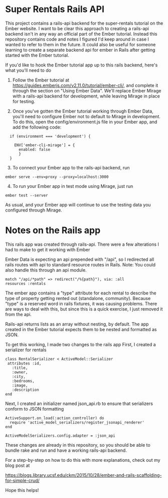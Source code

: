 # Super Rentals Rails API

This project contains a rails-api backend for the super-rentals tutorial on the Ember website.  I want to be clear this approach to creating a rails-api backend isn't in any way an official part of the Ember tutorial.  Instead this repository contains code and notes I figured I'd keep around in case I wanted to refer to them in the future. It could also be useful for someone learning to create a separate backend api for ember in Rails after getting started with the Ember tutorial.  

If you'd like to hook the Ember tutorial app up to this rails backend, here's what you'll need to do

1) Follow the Ember tutorial at https://guides.emberjs.com/v2.11.0/tutorial/ember-cli/, and complete it through the section on "Using Ember Data".  We'll replace Ember Mirage with a rails-api backend for development, while leaving Mirage in place for testing.

2) Once you've gotten the Ember tutorial working through Ember Data, you'll need to configure Ember not to default to Mirage in development.  To do this, open the config/environment.js file in your Ember app, and add the following code:

```
  if (environment === 'development') {
	  
    ENV['ember-cli-mirage'] = {
      enabled: false
	  }
  }
  ```
  
 3) To connect your Ember app to the rails-api backend, run 
 
 ```
 ember serve --env=proxy --proxy=localhost:3000
 ```
 
 4) To run your Ember app in test mode using Mirage, just run 
 
 ``` 
 ember test --server
 ```
 
 As usual, and your Ember app will continue to use the testing data you configured through Mirage.  
 
 # Notes on the Rails app
 
 This rails app was created through rails-api.  There were a few alterations I had to make to get it working with Ember
 
Ember Data is expecting an api prepended with "/api", so I redirected all rails routes with api to standard resource routes in Rails.  Note: You could also handle this through an api module.
 
 ```
 match "/api/*path" => redirect("/%{path}"), via: :all
 resources :rentals
 ```
 
The ember app contains a "type" attribute for each rental to describe the type of property getting rented out (standalone, community).  Because "type" is a reserved word in rails fixtures, it was causing problems.  There are ways to deal with this, but since this is a quick exercise, I just removed it from the api.
 
 Rails-api returns lists as an array without nesting, by default.  The app created in the Ember tutorial expects them to be nested and formatted as JSON.  
 
 To get this working, I made two changes to the rails app First, I created a serializer for rentals
 
 ```
 class RentalSerializer < ActiveModel::Serializer
  attributes :id,  
    :title,
    :owner,
    :city,
    :bedrooms,
    :image,
    :description
 end
 ```
  
Next, I created an initializer named json_api.rb to ensure that serializers conform to JSON formatting
  
  ```
  ActiveSupport.on_load(:action_controller) do
    require 'active_model_serializers/register_jsonapi_renderer'
  end

  ActiveModelSerializers.config.adapter = :json_api
```

These changes are already in this repository, so you should be able to bundle rake and run and have a working rails-api backend.  

For a step-by-step on how to do this with more explanations, check out my blog post at 

https://blogs.library.ucsf.edu/ckm/2015/10/28/ember-and-rails-scaffolding-for-simple-crud/

Hope this helps!

 

 
 
 
 
